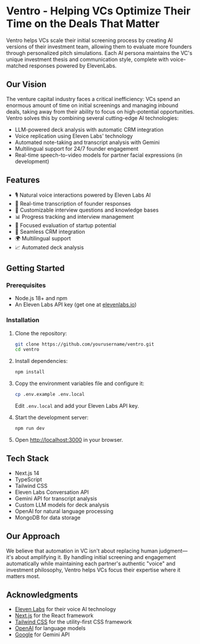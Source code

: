 # Ventro - Helping VCs Optimize Their Time on the Deals That Matter

Ventro helps VCs scale their initial screening process by creating AI versions of their investment team, allowing them to evaluate more founders through personalized pitch simulations. Each AI persona maintains the VC's unique investment thesis and communication style, complete with voice-matched responses powered by ElevenLabs.

## Our Vision

The venture capital industry faces a critical inefficiency: VCs spend an enormous amount of time on initial screenings and managing inbound deals, taking away from their ability to focus on high-potential opportunities. Ventro solves this by combining several cutting-edge AI technologies:

- LLM-powered deck analysis with automatic CRM integration
- Voice replication using Eleven Labs' technology
- Automated note-taking and transcript analysis with Gemini
- Multilingual support for 24/7 founder engagement
- Real-time speech-to-video models for partner facial expressions (in development)

## Features

- 🎙️ Natural voice interactions powered by Eleven Labs AI
- 📝 Real-time transcription of founder responses
- 🔄 Customizable interview questions and knowledge bases
- 📊 Progress tracking and interview management
- 🎯 Focused evaluation of startup potential
- 🤝 Seamless CRM integration
- 🌍 Multilingual support
- 📈 Automated deck analysis

## Getting Started

### Prerequisites

- Node.js 18+ and npm
- An Eleven Labs API key (get one at [elevenlabs.io](https://elevenlabs.io))

### Installation

1. Clone the repository:
   ```bash
   git clone https://github.com/yourusername/ventro.git
   cd ventro
   ```

2. Install dependencies:
   ```bash
   npm install
   ```

3. Copy the environment variables file and configure it:
   ```bash
   cp .env.example .env.local
   ```
   Edit `.env.local` and add your Eleven Labs API key.

4. Start the development server:
   ```bash
   npm run dev
   ```

5. Open [http://localhost:3000](http://localhost:3000) in your browser.

## Tech Stack

- Next.js 14
- TypeScript
- Tailwind CSS
- Eleven Labs Conversation API
- Gemini API for transcript analysis
- Custom LLM models for deck analysis
- OpenAI for natural language processing
- MongoDB for data storage

## Our Approach

We believe that automation in VC isn't about replacing human judgment—it's about amplifying it. By handling initial screening and engagement automatically while maintaining each partner's authentic "voice" and investment philosophy, Ventro helps VCs focus their expertise where it matters most.

## Acknowledgments

- [Eleven Labs](https://elevenlabs.io) for their voice AI technology
- [Next.js](https://nextjs.org) for the React framework
- [Tailwind CSS](https://tailwindcss.com) for the utility-first CSS framework
- [OpenAI](https://openai.com) for language models
- [Google](https://deepmind.google/technologies/gemini/) for Gemini API
